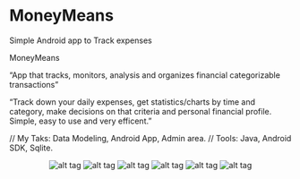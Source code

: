 # MoneyMeans
Simple Android app to Track expenses

MoneyMeans

“App that tracks, monitors, analysis and organizes financial categorizable transactions”

“Track down your daily expenses, get statistics/charts by time and category, make decisions on that criteria and personal financial profile.
Simple, easy to use and very efficent.”

// My Taks: Data Modeling, Android App, Admin area. 
// Tools: Java, Android SDK, Sqlite.

<div style="text-align:center">

![alt tag](http://diogomoura.esy.es/wp-content/themes/themeforest-6434280-impreza-retina-responsive-wordpress-theme/Impreza/img/slider-moneymeans/splash-screen-0.JPG)
![alt tag](http://diogomoura.esy.es/wp-content/themes/themeforest-6434280-impreza-retina-responsive-wordpress-theme/Impreza/img/slider-moneymeans/date-select-3.JPG)
![alt tag](http://diogomoura.esy.es/wp-content/themes/themeforest-6434280-impreza-retina-responsive-wordpress-theme/Impreza/img/slider-moneymeans/expenses-list-4.JPG)
![alt tag](http://diogomoura.esy.es/wp-content/themes/themeforest-6434280-impreza-retina-responsive-wordpress-theme/Impreza/img/slider-moneymeans/inicial-rastreado-1.JPG)
![alt tag](http://diogomoura.esy.es/wp-content/themes/themeforest-6434280-impreza-retina-responsive-wordpress-theme/Impreza/img/slider-moneymeans/projetor-financiamento-2.JPG)
![alt tag](http://diogomoura.esy.es/wp-content/themes/themeforest-6434280-impreza-retina-responsive-wordpress-theme/Impreza/img/slider-moneymeans/category-graph-5.JPG)

</div>



